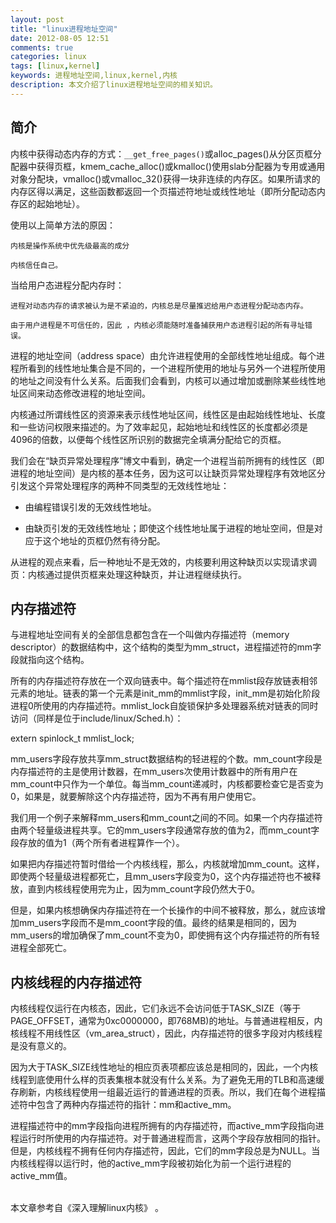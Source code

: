```yaml
---
layout: post
title: "linux进程地址空间"
date: 2012-08-05 12:51
comments: true
categories: linux
tags: [linux,kernel]
keywords: 进程地址空间,linux,kernel,内核
description: 本文介绍了linux进程地址空间的相关知识。
---
```

简介   
---
内核中获得动态内存的方式：`__get_free_pages()`或alloc_pages()从分区页框分配器中获得页框，kmem_cache_alloc()或kmalloc()使用slab分配器为专用或通用对象分配块，vmalloc()或vmalloc_32()获得一块非连续的内存区。如果所请求的内存区得以满足，这些函数都返回一个页描述符地址或线性地址（即所分配动态内存区的起始地址）。 

 

使用以上简单方法的原因： 

    内核是操作系统中优先级最高的成分 

    内核信任自己。 
<!--more-->
当给用户态进程分配内存时： 

    进程对动态内存的请求被认为是不紧迫的，内核总是尽量推迟给用户态进程分配动态内存。 

    由于用户进程是不可信任的，因此 ，内核必须能随时准备捕获用户态进程引起的所有寻址错误。 

 

进程的地址空间（address space）由允许进程使用的全部线性地址组成。每个进程所看到的线性地址集合是不同的，一个进程所使用的地址与另外一个进程所使用的地址之间没有什么关系。后面我们会看到，内核可以通过增加或删除某些线性地址区间来动态修改进程的地址空间。 

内核通过所谓线性区的资源来表示线性地址区间，线性区是由起始线性地址、长度和一些访问权限来描述的。为了效率起见，起始地址和线性区的长度都必须是4096的倍数，以便每个线性区所识别的数据完全填满分配给它的页框。 

 

 

 

我们会在“缺页异常处理程序”博文中看到，确定一个进程当前所拥有的线性区（即进程的地址空间）是内核的基本任务，因为这可以让缺页异常处理程序有效地区分引发这个异常处理程序的两种不同类型的无效线性地址： 

- 由编程错误引发的无效线性地址。 

- 由缺页引发的无效线性地址；即使这个线性地址属于进程的地址空间，但是对应于这个地址的页框仍然有待分配。 

从进程的观点来看，后一种地址不是无效的，内核要利用这种缺页以实现请求调页：内核通过提供页框来处理这种缺页，并让进程继续执行。 

 

内存描述符 
---
与进程地址空间有关的全部信息都包含在一个叫做内存描述符（memory descriptor）的数据结构中，这个结构的类型为mm_struct，进程描述符的mm字段就指向这个结构。 

所有的内存描述符存放在一个双向链表中。每个描述符在mmlist段存放链表相邻元素的地址。链表的第一个元素是init_mm的mmlist字段，init_mm是初始化阶段进程0所使用的内存描述符。mmlist_lock自旋锁保护多处理器系统对链表的同时访问（同样是位于include/linux/Sched.h）： 

extern spinlock_t mmlist_lock; 

mm_users字段存放共享mm_struct数据结构的轻进程的个数。mm_count字段是内存描述符的主是使用计数器，在mm_users次使用计数器中的所有用户在mm_count中只作为一个单位。每当mm_count递减时，内核都要检查它是否变为0，如果是，就要解除这个内存描述符，因为不再有用户使用它。 

我们用一个例子来解释mm_users和mm_count之间的不同。如果一个内存描述符由两个轻量级进程共享。它的mm_users字段通常存放的值为2，而mm_count字段存放的值为1（两个所有者进程算作一个）。 

如果把内存描述符暂时借给一个内核线程，那么，内核就增加mm_count。这样，即使两个轻量级进程都死亡，且mm_users字段变为0，这个内存描述符也不被释放，直到内核线程使用完为止，因为mm_count字段仍然大于0。 

但是，如果内核想确保内存描述符在一个长操作的中间不被释放，那么，就应该增加mm_users字段而不是mm_coont字段的值。最终的结果是相同的，因为mm_users的增加确保了mm_count不变为0，即使拥有这个内存描述符的所有轻进程全部死亡。 

 

 

内核线程的内存描述符 
---
内核线程仅运行在内核态，因此，它们永远不会访问低于TASK_SIZE（等于PAGE_OFFSET，通常为0xc0000000，即768MB)的地址。与普通进程相反，内核线程不用线性区（vm_area_struct），因此，内存描述符的很多字段对内核线程是没有意义的。 

因为大于TASK_SIZE线性地址的相应页表项都应该总是相同的，因此，一个内核线程到底使用什么样的页表集根本就没有什么关系。为了避免无用的TLB和高速缓存刷新，内核线程使用一组最近运行的普通进程的页表。所以，我们在每个进程描述符中包含了两种内存描述符的指针：mm和active_mm。 

进程描述符中的mm字段指向进程所拥有的内存描述符，而active_mm字段指向进程运行时所使用的内存描述符。对于普通进程而言，这两个字段存放相同的指针。但是，内核线程不拥有任何内存描述符，因此，它们的mm字段总是为NULL。当内核线程得以运行时，他的active_mm字段被初始化为前一个运行进程的active_mm值。


<br />
本文章参考自《深入理解linux内核》 。   
